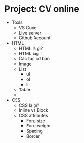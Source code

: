 # Project: CV online

* Tools
  * VS Code
  * Live server
  * Github Account
* HTML
  * HTML là gì?
  * HTML tag
  * Các tag cơ bản
  * Image
  * List
    * ul
    * ol
    * li
  * Table
  *
* CSS
  * CSS là gì?
  * Inline và Block
  * CSS attributes
    * Font-size
    * Font-weight
    * Spacing
    * Border



##




